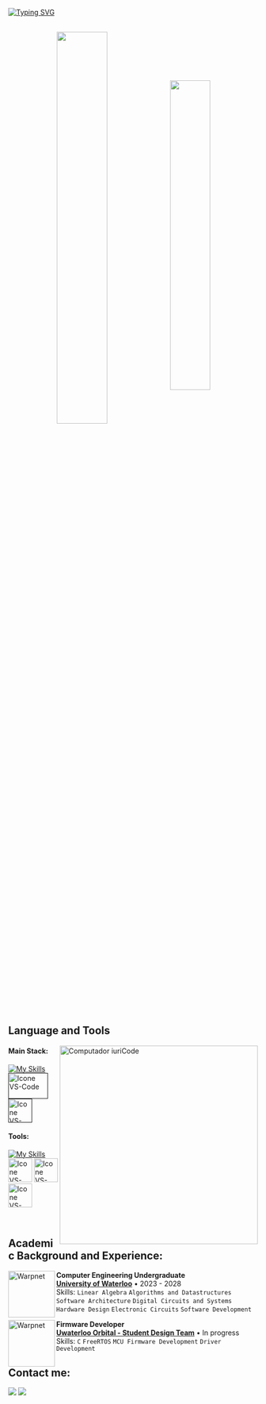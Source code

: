 [![Typing SVG](https://readme-typing-svg.herokuapp.com?font=Fira+Code&pause=1000&color=0060F7&random=false&width=435&lines=My+name+is+Sardor+Mirkomilov;Welcome+to+my+GitHub+profile)](https://git.io/typing-svg)

<br>


<div align="center" style="margin-bottom:200px">
 <img width=45% align="center" src="https://github-readme-stats.vercel.app/api?username=voidblob&theme=radical&show_icons=true" />
 <img width=40% align="center" src="https://github-readme-stats.vercel.app/api/top-langs/?username=voidblob&layout=compact&theme=radical&exclude_repo=VerticalSliderProject,Button,Responsive-Website,CompanySite-master" />
</div>


<br>

## Language and Tools

<img src="https://raw.githubusercontent.com/MicaelliMedeiros/micaellimedeiros/master/image/computer-illustration.png" min-width="400px" max-width="400px" width="400px" align="right" alt="Computador iuriCode">

#### Main Stack:
  [![My Skills](https://skillicons.dev/icons?i=c,cpp,bash)](https://skillicons.dev)
  [<img height="52px" width="80px" alt="Icone VS-Code" src="https://upload.wikimedia.org/wikipedia/commons/thumb/e/e9/Opengl-logo.svg/1200px-Opengl-logo.svg.png?20230524144527"/>]()
  [<img height="48px" width="48px" alt="Icone VS-Code" src="https://awsvideocatalog.com/images/aws/png/PNG%20Light/Internet%20of%20Things/Amazon-FreeRTOS.png#freertos"/>]()

#### Tools:

   [![My Skills](https://skillicons.dev/icons?i=cmake,linux,docker,neovim)](https://skillicons.dev)
  [<img height="48px" width="48px" alt="Icone VS-Code" src="https://skillicons.dev/icons?i=vscode"/>](https://code.visualstudio.com/)
  [<img height="48px" width="48px" alt="Icone VS-Code" src="https://skillicons.dev/icons?i=github"/>](https://github.com/)
  [<img height="48px" width="48px" alt="Icone VS-Code" src="https://skillicons.dev/icons?i=git"/>](https://git-scm.com/)

<br>

## Academic Background and Experience:

[<img align="left" height="94px" width="94px" alt="Warpnet" src="https://upload.wikimedia.org/wikipedia/en/thumb/6/6e/University_of_Waterloo_seal.svg/1200px-University_of_Waterloo_seal.svg.png"/>](https://uwaterloo.ca/)
**Computer Engineering Undergraduate** \
[**University of Waterloo**](https://uwaterloo.ca/)  • 2023 - 2028\
Skills: `Linear Algebra` `Algorithms and Datastructures` `Software Architecture` `Digital Circuits and Systems`
`Hardware Design` `Electronic Circuits` `Software Development` 

[<img align="left" height="94px" width="94px" alt="Warpnet" src="https://avatars.githubusercontent.com/u/84106750?s=200&v=4"/>](https://github.com/UWOrbital)
**Firmware Developer** \
[**Uwaterloo Orbital - Student Design Team**](https://github.com/UWOrbital) • In progress \
Skills: `C` `FreeRTOS` `MCU Firmware Development`  `Driver Development` 
<br>

## Contact me:
<div>

<a href = "mailto: smirkomi@uwaterloo.ca"><img loading="lazy" src="https://img.shields.io/badge/Microsoft_Outlook-0078D4?style=for-the-badge&logo=microsoft-outlook&logoColor=whitee" target="_blank"></a>
<a href="https://www.linkedin.com/in/sardormirkomilov/" target="_blank"><img loading="lazy" src="https://img.shields.io/badge/-LinkedIn-%230077B5?style=for-the-badge&logo=linkedin&logoColor=white" target="_blank"></a>   
</div>

